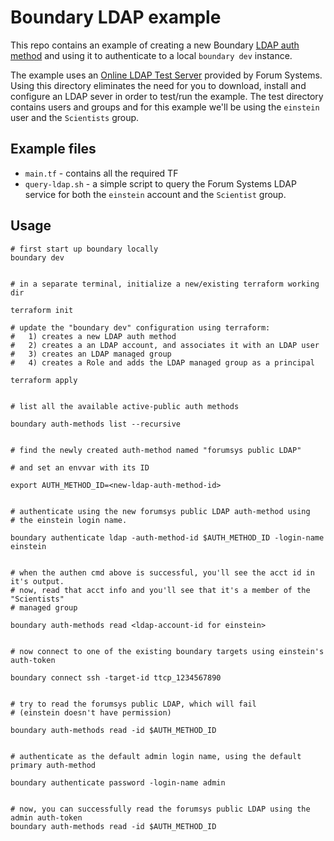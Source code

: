 # Boundary LDAP example
This repo contains an example of creating a new Boundary [LDAP auth
method](https://developer.hashicorp.com/boundary/docs/concepts/domain-model/auth-methods)
and using it to authenticate to a local `boundary dev` instance.

The example uses an [Online LDAP Test
Server](https://www.forumsys.com/2022/05/10/online-ldap-test-server/) provided
by Forum Systems. Using this directory eliminates the need for you to download,
install and configure an LDAP sever in order to test/run the example. The test
directory contains users and groups and for this example we'll be using the
`einstein` user and the `Scientists` group.

## Example files
* `main.tf` - contains all the required TF
* `query-ldap.sh` - a simple script to query the Forum Systems LDAP service for
  both the `einstein` account and the `Scientist` group.



## Usage

```
# first start up boundary locally
boundary dev


# in a separate terminal, initialize a new/existing terraform working dir

terraform init

# update the "boundary dev" configuration using terraform:
#   1) creates a new LDAP auth method
#   2) creates a an LDAP account, and associates it with an LDAP user
#   3) creates an LDAP managed group
#   4) creates a Role and adds the LDAP managed group as a principal

terraform apply


# list all the available active-public auth methods

boundary auth-methods list --recursive


# find the newly created auth-method named "forumsys public LDAP"

# and set an envvar with its ID

export AUTH_METHOD_ID=<new-ldap-auth-method-id>


# authenticate using the new forumsys public LDAP auth-method using 
# the einstein login name.

boundary authenticate ldap -auth-method-id $AUTH_METHOD_ID -login-name einstein


# when the authen cmd above is successful, you'll see the acct id in it's output.
# now, read that acct info and you'll see that it's a member of the "Scientists" 
# managed group

boundary auth-methods read <ldap-account-id for einstein>


# now connect to one of the existing boundary targets using einstein's auth-token

boundary connect ssh -target-id ttcp_1234567890


# try to read the forumsys public LDAP, which will fail
# (einstein doesn't have permission)

boundary auth-methods read -id $AUTH_METHOD_ID


# authenticate as the default admin login name, using the default primary auth-method

boundary authenticate password -login-name admin


# now, you can successfully read the forumsys public LDAP using the admin auth-token
boundary auth-methods read -id $AUTH_METHOD_ID

```
